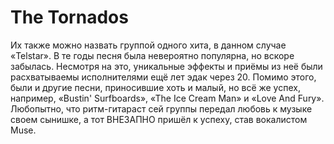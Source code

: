 # The Tornados
Их также можно назвать группой одного хита, в данном случае «Telstar». В те 
годы песня была невероятно популярна, но вскоре забылась. Несмотря на это, 
уникальные эффекты и приёмы из неё были расхватываемы исполнителями ещё лет 
эдак через 20. Помимо этого, были и другие песни, приносившие хоть и малый, 
но всё же успех, например, «Bustin' Surfboards», «The Ice Cream Man» и «Love 
And Fury». Любопытно, что ритм-гитараст сей группы передал любовь к музыке 
своем сынишке, а тот ВНЕЗАПНО пришёл к успеху, став вокалистом Muse.
